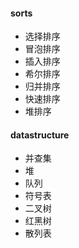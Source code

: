#### sorts

- 选择排序
- 冒泡排序
- 插入排序
- 希尔排序
- 归并排序
- 快速排序
- 堆排序

#### datastructure

- 并查集
- 堆
- 队列
- 符号表
- 二叉树
- 红黑树
- 散列表

